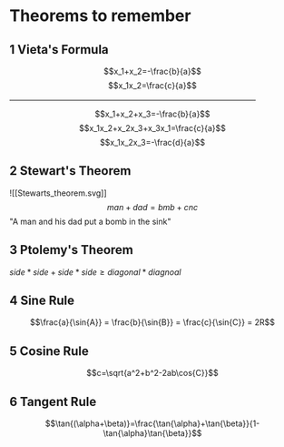 # Theorems to remember
## 1 Vieta's Formula
$$x_1+x_2=-\frac{b}{a}$$
$$x_1x_2=\frac{c}{a}$$
———————————————————————————————
$$x_1+x_2+x_3=-\frac{b}{a}$$
$$x_1x_2+x_2x_3+x_3x_1=\frac{c}{a}$$
$$x_1x_2x_3=-\frac{d}{a}$$

## 2 Stewart's Theorem
![[Stewarts_theorem.svg]]
$$man + dad = bmb + cnc$$
"A man and his dad put a bomb in the sink"

## 3 Ptolemy's Theorem
$side*side + side*side \ge diagonal*diagnoal$

## 4 Sine Rule
$$\frac{a}{\sin{A}} = \frac{b}{\sin{B}} = \frac{c}{\sin{C}} = 2R$$

## 5 Cosine Rule
$$c=\sqrt{a^2+b^2-2ab\cos{C}}$$

## 6 Tangent Rule
$$\tan{(\alpha+\beta)}=\frac{\tan{\alpha}+\tan{\beta}}{1-\tan{\alpha}\tan{\beta}}$$
